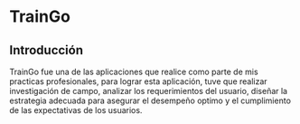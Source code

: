 # TrainGo
## Introducción

TrainGo fue una de las aplicaciones que realice como parte de mis practicas profesionales, para lograr esta aplicación, tuve que realizar investigación de campo, analizar los requerimientos del usuario, diseñar la estrategia adecuada para asegurar el desempeño optimo y el cumplimiento de las expectativas de los usuarios. 
